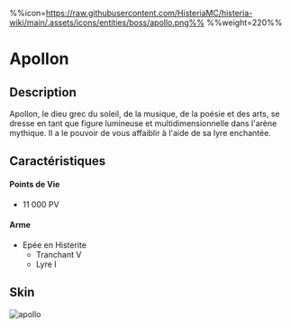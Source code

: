 %%icon=https://raw.githubusercontent.com/HisteriaMC/histeria-wiki/main/.assets/icons/entities/boss/apollo.png%%
%%weight=220%%
# Apollon

## Description 
Apollon, le dieu grec du soleil, de la musique, de la poésie et des arts, se dresse en tant que figure lumineuse et multidimensionnelle dans l'arène mythique.
 Il a le pouvoir de vous affaiblir à l'aide de sa lyre enchantée.

## Caractéristiques

#### __Points de Vie__
+ 11 000 PV

#### __Arme__
+ Epée en Histerite 
  - Tranchant V
  - Lyre I

## Skin
![apollo](https://raw.githubusercontent.com/HisteriaMC/histeria-wiki/main/.assets/entities/boss/apollo.png)

